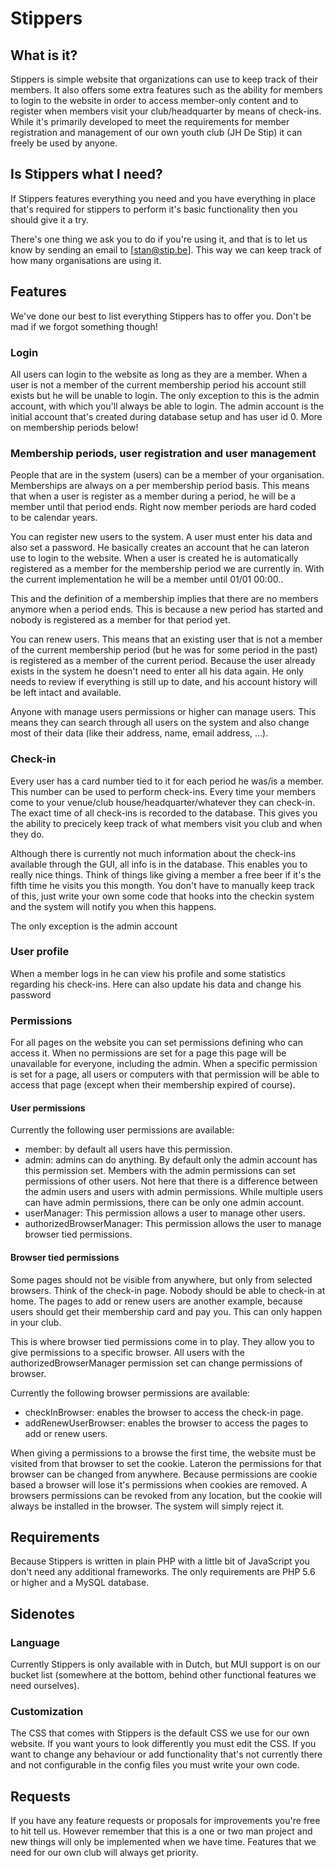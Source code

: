 # Stippers
## What is it?
Stippers is simple website that organizations can use to keep track of their members.
It also offers some extra features such as the ability for members to login to the website in order to access member-only content and to register when members visit your club/headquarter by means of check-ins.
While it's primarily developed to meet the requirements for member registration and management of our own youth club (JH De Stip) it can freely be used by anyone.

## Is Stippers what I need?
If Stippers features everything you need and you have everything in place that's required for stippers to perform it's basic functionality then you should give it a try.

There's one thing we ask you to do if you're using it, and that is to let us know by sending an email to [stan@stip.be].
This way we can keep track of how many organisations are using it.

## Features
We've done our best to list everything Stippers has to offer you. Don't be mad if we forgot something though!

### Login
All users can login to the website as long as they are a member. When a user is not a member of the current membership period his account still exists but he will be unable to login. The only exception to this is the admin account, with which you'll always be able to login. The admin account is the initial account that's created during database setup and has user id 0. More on membership periods below!

### Membership periods, user registration and user management
People that are in the system (users) can be a member of your organisation. Memberships are always on a per membership period basis.
This means that when a user is register as a member during a period, he will be a member until that period ends. Right now member periods are hard coded to be calendar years.

You can register new users to the system. A user must enter his data and also set a password. He basically creates an account that he can lateron use to login to the website. When a user is created he is automatically registered as a member for the membership period we are currently in. With the current implementation he will be a member until 01/01 00:00..

This and the definition of a membership implies that there are no members anymore when a period ends. This is because a new period has started and nobody is registered as a member for that period yet.

You can renew users. This means that an existing user that is not a member of the current membership period (but he was for some period in the past) is registered as a member of the current period. Because the user already exists in the system he doesn't need to enter all his data again. He only needs to review if everything is still up to date, and his account history will be left intact and available.

Anyone with manage users permissions or higher can manage users. This means they can search through all users on the system and also change most of their data (like their address, name, email address, ...).

### Check-in
Every user has a card number tied to it for each period he was/is a member. This number can be used to perform check-ins. Every time your members come to your venue/club house/headquarter/whatever they can check-in. The exact time of all check-ins is recorded to the database. This gives you the ability to precicely keep track of what members visit you club and when they do.

Although there is currently not much information about the check-ins available through the GUI, all info is in the database. This enables you to really nice things. Think of things like giving a member a free beer if it's the fifth time he visits you this mongth. You don't have to manually keep track of this, just write your own some code that hooks into the checkin system and the system will notify you when this happens.

The only exception is the admin account

### User profile
When a member logs in he can view his profile and some statistics regarding his check-ins. Here can also update his data and change his password

### Permissions
For all pages on the website you can set permissions defining who can access it. When no permissions are set for a page this page will be unavailable for everyone, including the admin. When a specific permission is set for a page, all users or computers with that permission will be able to access that page (except when their membership expired of course).

#### User permissions
Currently the following user permissions are available:
* member: by default all users have this permission.
* admin: admins can do anything. By default only the admin account has this permission set. Members with the admin permissions can set permissions of other users. Not here that there is a difference between the admin users and users with admin permissions. While multiple users can have admin permissions, there can be only one admin account.
* userManager: This permission allows a user to manage other users.
* authorizedBrowserManager: This permission allows the user to manage browser tied permissions.

#### Browser tied permissions
Some pages should not be visible from anywhere, but only from selected browsers. Think of the check-in page. Nobody should be able to check-in at home. The pages to add or renew users are another example, because users should get their membership card and pay you. This can only happen in your club.

This is where browser tied permissions come in to play. They allow you to give permissions to a specific browser. All users with the authorizedBrowserManager permission set can change permissions of browser.

Currently the following browser permissions are available:
* checkInBrowser: enables the browser to access the check-in page.
* addRenewUserBrowser: enables the browser to access the pages to add or renew users.

When giving a permissions to a browse the first time, the website must be visited from that browser to set the cookie. Lateron the permissions for that browser can be changed from anywhere.
Because permissions are cookie based a browser will lose it's permissions when cookies are removed.
A browsers permissions can be revoked from any location, but the cookie will always be installed in the browser. The system will simply reject it.

## Requirements
Because Stippers is written in plain PHP with a little bit of JavaScript you don't need any additional frameworks. The only requirements are PHP 5.6 or higher and a MySQL database.

## Sidenotes
### Language
Currently Stippers is only available with in Dutch, but MUI support is on our bucket list (somewhere at the bottom, behind other functional features we need ourselves).

### Customization
The CSS that comes with Stippers is the default CSS we use for our own website. If you want yours to look differently you must edit the CSS.
If you want to change any behaviour or add functionality that's not currently there and not configurable in the config files you must write your own code.

## Requests
If you have any feature requests or proposals for improvements you're free to hit tell us. However remember that this is a one or two man project and new things will only be implemented when we have time. Features that we need for our own club will always get priority.
